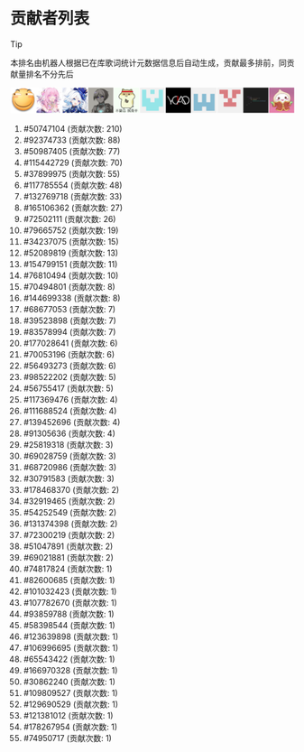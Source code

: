 # 贡献者列表

> [!TIP]
> 本排名由机器人根据已在库歌词统计元数据信息后自动生成，贡献最多排前，同贡献量排名不分先后

![贡献者头像画廊](./CONTRIBUTORS.svg)

1. #50747104 (贡献次数: 210)
2. #92374733 (贡献次数: 88)
3. #50987405 (贡献次数: 77)
4. #115442729 (贡献次数: 70)
5. #37899975 (贡献次数: 55)
6. #117785554 (贡献次数: 48)
7. #132769718 (贡献次数: 33)
8. #165106362 (贡献次数: 27)
9. #72502111 (贡献次数: 26)
10. #79665752 (贡献次数: 19)
11. #34237075 (贡献次数: 15)
12. #52089819 (贡献次数: 13)
13. #154799151 (贡献次数: 11)
14. #76810494 (贡献次数: 10)
15. #70494801 (贡献次数: 8)
16. #144699338 (贡献次数: 8)
17. #68677053 (贡献次数: 7)
18. #39523898 (贡献次数: 7)
19. #83578994 (贡献次数: 7)
20. #177028641 (贡献次数: 6)
21. #70053196 (贡献次数: 6)
22. #56493273 (贡献次数: 6)
23. #98522202 (贡献次数: 5)
24. #56755417 (贡献次数: 5)
25. #117369476 (贡献次数: 4)
26. #111688524 (贡献次数: 4)
27. #139452696 (贡献次数: 4)
28. #91305636 (贡献次数: 4)
29. #25819318 (贡献次数: 3)
30. #69028759 (贡献次数: 3)
31. #68720986 (贡献次数: 3)
32. #30791583 (贡献次数: 3)
33. #178468370 (贡献次数: 2)
34. #32919465 (贡献次数: 2)
35. #54252549 (贡献次数: 2)
36. #131374398 (贡献次数: 2)
37. #72300219 (贡献次数: 2)
38. #51047891 (贡献次数: 2)
39. #69021881 (贡献次数: 2)
40. #74817824 (贡献次数: 1)
41. #82600685 (贡献次数: 1)
42. #101032423 (贡献次数: 1)
43. #107782670 (贡献次数: 1)
44. #93859788 (贡献次数: 1)
45. #58398544 (贡献次数: 1)
46. #123639898 (贡献次数: 1)
47. #106996695 (贡献次数: 1)
48. #65543422 (贡献次数: 1)
49. #166970328 (贡献次数: 1)
50. #30862240 (贡献次数: 1)
51. #109809527 (贡献次数: 1)
52. #129690529 (贡献次数: 1)
53. #121381012 (贡献次数: 1)
54. #178267954 (贡献次数: 1)
55. #74950717 (贡献次数: 1)
